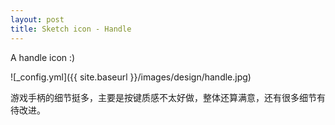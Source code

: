 ```yaml
---
layout: post
title: Sketch icon - Handle
---
```


A handle icon :)

![_config.yml]({{ site.baseurl }}/images/design/handle.jpg)

游戏手柄的细节挺多，主要是按键质感不太好做，整体还算满意，还有很多细节有待改进。